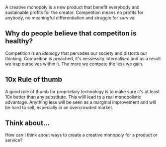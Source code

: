 <!-- TITLE: Creative Monopolies -->
<!-- SUBTITLE: What is a creative monopoly? -->

A creative monopoly is a new product that benefit everybody and sustainable profits for the creator. Competition means no profits for anybody, no meaningful differentiation and struggle for survival

## Why do people believe that competiton is healthy?
Competition is an *ideology* that pervades our society and distorts our thinking. Compeition is preached, it's nessessity internalised and as a result we trap ourselves within it. The more we compete the less we gain.

## 10x Rule of thumb
A good rule of thumb for proprietary technology is to make sure it's at least 10x better than any substitute. This willl lead to a real monopolistic advantage. Anything less will be seen as a marginal improvement and will be hard to sell, especially in an overcrowded market.

## Think about...
How can I think about ways to create a creative monopoly for a product or service?
